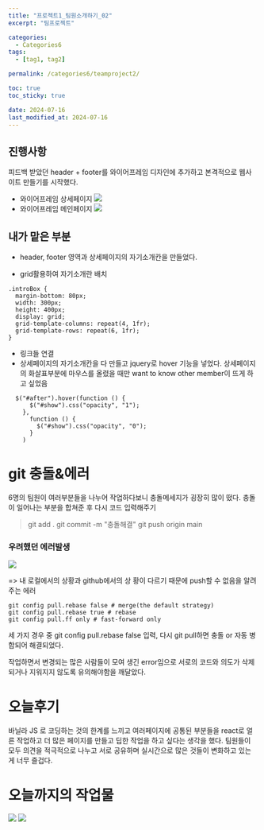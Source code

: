```yaml
---
title: "프로젝트1_팀원소개하기_02"
excerpt: "팀프로젝트"

categories:
  - Categories6
tags:
  - [tag1, tag2]

permalink: /categories6/teamproject2/

toc: true
toc_sticky: true

date: 2024-07-16
last_modified_at: 2024-07-16
---
```


## 진행사항

피드백 받았던 header + footer를 와이어프레임 디자인에 추가하고
본격적으로 웹사이트 만들기를 시작했다.

- 와이어프레임 상세페이지
  ![](https://velog.velcdn.com/images/alice0751/post/c2dc20fd-385e-4f98-8b1b-7212039cafd4/image.png)
- 와이어프레임 메인페이지
  ![](https://velog.velcdn.com/images/alice0751/post/b67085fc-abc5-409e-8d21-05cc0d99e434/image.png)

## 내가 맡은 부분

- header, footer 영역과 상세페이지의 자기소개칸을 만들었다.

- grid활용하여 자기소개란 배치

```
.introBox {
  margin-bottom: 80px;
  width: 300px;
  height: 400px;
  display: grid;
  grid-template-columns: repeat(4, 1fr);
  grid-template-rows: repeat(6, 1fr);
}
```

- 링크들 연결
- 상세페이지의 자기소개칸을 다 만들고 jquery로 hover 기능을 넣었다.
  상세페이지의 화살표부분에 마우스를 올렸을 때만 want to know other member이 뜨게 하고 싶었음

```
  $("#after").hover(function () {
      $("#show").css("opacity", "1");
    },
      function () {
        $("#show").css("opacity", "0");
      }
    )
```

# git 충돌&에러

6명의 팀원이 여러부분들을 나누어 작업하다보니 충돌메세지가 굉장히 많이 떴다.
충돌이 일어나는 부분을 합쳐준 후 다시 코드 입력해주기

> git add .
> git commit -m "충돌해결"
> git push origin main

### 우려했던 에러발생

![](https://velog.velcdn.com/images/alice0751/post/f0774fcd-8e6c-468f-a3bb-640d3cae5d1e/image.png)

=> 내 로컬에서의 상황과 github에서의 상 황이 다르기 때문에 push할 수 없음을 알려주는 에러

```
git config pull.rebase false # merge(the default strategy)
git config pull.rebase true # rebase
git config pull.ff only # fast-forward only
```

세 가지 경우 중
git config pull.rebase false 입력,
다시 git pull하면 충돌 or 자동 병합되어 해결되었다.

작업하면서 변경되는 많은 사람들이 모여 생긴 error임으로
서로의 코드와 의도가 삭제되거나 지워지지 않도록 유의해야함을 깨달았다.

# 오늘후기

바닐라 JS 로 코딩하는 것의 한계를 느끼고 여러페이지에 공통된 부분들을 react로 얼른 작업하고 더 많은 페이지를 만들고 딥한 작업을 하고 싶다는 생각을 했다.
팀원들이 모두 의견을 적극적으로 나누고 서로 공유하며 실시간으로 많은 것들이 변화하고 있는 게 너무 즐겁다.

# 오늘까지의 작업물

![](https://velog.velcdn.com/images/alice0751/post/2cbf0576-ee25-484d-b63f-235804aabc2a/image.png)
![](https://velog.velcdn.com/images/alice0751/post/c0b2aa68-f12e-439c-9d87-a1e92418d143/image.png)
